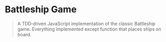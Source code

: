 # Battleship Game

> A TDD‐driven JavaScript implementation of the classic Battleship game.
> Everything implemented except function that places ships on board.
